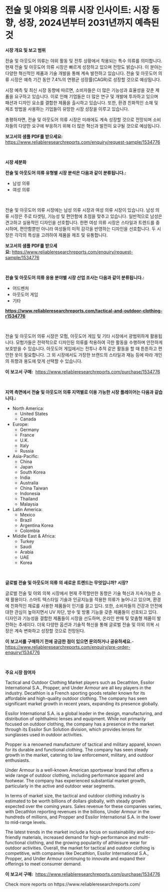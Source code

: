 <p><h1>전술 및 야외용 의류 시장 인사이트: 시장 동향, 성장, 2024년부터 2031년까지 예측된것</h1></p><p><strong>시장 개요 및 보고 범위</strong></p>
<p><p>전술 및 아웃도어 의류는 야외 활동 및 전투 상황에서 착용되는 특수 의류를 의미합니다. 현재 전술 및 아웃도어 의류 시장은 빠르게 성장하고 있으며 전망도 밝습니다. 이 분야는 다양한 혁신적인 제품과 기술 개발을 통해 계속 발전하고 있습니다. 전술 및 아웃도어 의류 시장은 예측 기간 동안 7.4%의 연평균 성장률(CAGR)로 성장할 것으로 예상됩니다.</p><p>시장 예측 및 최신 시장 동향에 따르면, 소비자들은 더 많은 기능성과 효율성을 갖춘 제품을 요구하고 있습니다. 이로 인해 기업들은 더 많은 연구 및 개발에 투자하고 있으며 패션과 디자인 요소를 결합한 제품을 출시하고 있습니다. 또한, 환경 친화적인 소재 및 제조 방법을 사용하는 기업들이 유망한 시장 성장을 이루고 있습니다.</p><p>총평하자면, 전술 및 아웃도어 의류 시장은 미래에도 계속 성장할 것으로 전망되며 소비자들의 다양한 요구에 부응하기 위해 더 많은 혁신과 발전이 요구될 것으로 예상됩니다.</p></p>
<p><strong>보고서의 샘플 PDF를 받으세요:</strong> <a href="https://www.reliableresearchreports.com/enquiry/request-sample/1534776">https://www.reliableresearchreports.com/enquiry/request-sample/1534776</a></p>
<p>&nbsp;</p>
<p><strong>시장 세분화</strong></p>
<p><strong>전술 및 아웃도어 의류 유형별 시장 분석은 다음과 같이 분류됩니다.:</strong></p>
<p><ul><li>남성 의류</li><li>여성 의류</li></ul></p>
<p>&nbsp;</p>
<p><p>전술 및 아웃도어 의류 시장에는 남성 의류 시장과 여성 의류 시장이 있습니다. 남성 의류 시장은 주로 타겟팅, 기능성 및 편안함에 초점을 맞추고 있습니다. 일반적으로 남성은 견고하고 실용적인 디자인을 선호합니다. 한편 여성 의류 시장은 스타일과 트렌드를 중시하며, 편안함뿐만 아니라 여성들의 미적 감각을 반영하는 디자인을 선호합니다. 두 시장은 각각의 특성을 고려하여 제품을 제조 및 유통합니다.</p></p>
<p><strong>보고서의 샘플 PDF를 받으세요:</strong>&nbsp;<a href="https://www.reliableresearchreports.com/enquiry/request-sample/1534776">https://www.reliableresearchreports.com/enquiry/request-sample/1534776</a></p>
<p>&nbsp;</p>
<p><strong> 전술 및 아웃도어 의류 응용 분야별 시장 산업 조사는 다음과 같이 분류됩니다.:</strong></p>
<p><ul><li>어드벤처</li><li>아웃도어 게임</li><li>기타</li></ul></p>
<p><strong><a href="https://www.reliableresearchreports.com/tactical-and-outdoor-clothing-r1534776">https://www.reliableresearchreports.com/tactical-and-outdoor-clothing-r1534776</a></strong></p>
<p>&nbsp;</p>
<p><p>전술 및 아웃도어 의류 시장은 모험, 아웃도어 게임 및 기타 시장에서 광범위하게 활용됩니다. 모험가들은 전략적으로 디자인된 의류를 착용하여 극한 활동을 수행하며 안전하게 보호받을 수 있습니다. 아웃도어 게임에서는 전투나 추적 같은 활동을 할 때 튼튼하고 편안한 옷이 필요합니다. 그 외 시장에서도 가장한 브랜드의 스타일과 재능 등에 따라 개인의 취향과 용도에 맞게 선택할 수 있습니다.</p></p>
<p><strong>이 보고서 구매:</strong>&nbsp; <a href="https://www.reliableresearchreports.com/purchase/1534776">https://www.reliableresearchreports.com/purchase/1534776</a></p>
<p>&nbsp;</p>
<p><strong>지역 측면에서 전술 및 아웃도어 의류 지역별로 이용 가능한 시장 플레이어는 다음과 같습니다.:</strong></p>
<p><ul>
    <li>
        North America:
        <ul>
            <li>United States</li>
            <li>Canada</li>
        </ul>
    </li>
    <li>
        Europe:
        <ul>
            <li>Germany</li>
            <li>France</li>
            <li>U.K.</li>
            <li>Italy</li>
            <li>Russia</li>
        </ul>
    </li>
    <li>
        Asia-Pacific:
        <ul>
            <li>China</li>
            <li>Japan</li>
            <li>South Korea</li>
            <li>India</li>
            <li>Australia</li>
            <li>China Taiwan</li>
            <li>Indonesia</li>
            <li>Thailand</li>
            <li>Malaysia</li>
        </ul>
    </li>
    <li>
        Latin America:
        <ul>
            <li>Mexico</li>
            <li>Brazil</li>
            <li>Argentina Korea</li>
            <li>Colombia</li>
        </ul>
    </li>
    <li>
        Middle East & Africa:
        <ul>
            <li>Turkey</li>
            <li>Saudi</li>
            <li>Arabia</li>
            <li>UAE</li>
            <li>Korea</li>
        </ul>
    </li>
    </ul></p>
<p>&nbsp;</p>
<p><strong>글로벌 전술 및 아웃도어 의류 의 새로운 트렌드는 무엇입니까? 시장?</strong></p>
<p><p>글로벌 전술 및 야외 의복 시장에서 현재 주목할만한 동향은 기술 혁신과 지속가능한 소재 활용이다. 스마트 텍스타일 기술과 인공지능을 적용한 의류가 늘어나고 있으며, 환경에 친화적인 재료를 사용한 제품들이 인기를 끌고 있다. 또한, 소비자들의 건강과 안전에 대한 관심이 높아지면서 UV 차단, 방수 및 방풍 기능을 갖춘 제품들이 선호되고 있다. 디자인과 기능성을 결합한 제품들이 시장을 선도하며, 온라인 판매 및 맞춤형 제품이 발전하는 추세이다. 더욱 다양한 옵션과 기술적 혁신을 통해 글로벌 전술 및 야외 의복 시장은 계속 변화하고 성장할 것으로 전망된다.</p></p>
<p><strong>이 보고서를 구매하기 전에 궁금한 점이 있으면 문의하거나 공유하세요.</strong>- <a href="https://www.reliableresearchreports.com/enquiry/pre-order-enquiry/1534776">https://www.reliableresearchreports.com/enquiry/pre-order-enquiry/1534776</a></p>
<p>&nbsp;</p>
<p><strong>주요 시장 참여자</strong></p>
<p><p>Tactical and Outdoor Clothing Market players such as Decathlon, Essilor International S.A., Propper, and Under Armour are all key players in the industry. Decathlon is a French sporting goods retailer known for its affordable and high-quality outdoor clothing. The company has seen significant market growth in recent years, expanding its presence globally.</p><p>Essilor International S.A. is a global leader in the design, manufacturing, and distribution of ophthalmic lenses and equipment. While not primarily focused on outdoor clothing, the company has a presence in the market through its Essilor Sun Solution division, which provides lenses for sunglasses used in outdoor activities.</p><p>Propper is a renowned manufacturer of tactical and military apparel, known for its durable and functional clothing. The company has seen steady growth in the market, catering to law enforcement, military, and outdoor enthusiasts.</p><p>Under Armour is a well-known American sportswear brand that offers a wide range of outdoor clothing, including performance apparel and footwear. The company has experienced substantial market growth, particularly in the active and outdoor wear segments.</p><p>In terms of market size, the tactical and outdoor clothing industry is estimated to be worth billions of dollars globally, with steady growth expected over the coming years. Sales revenue for these companies varies, with Decathlon reporting revenues in the billions, Under Armour in the hundreds of millions, and Propper and Essilor International S.A. in the lower to mid-range levels.</p><p>The latest trends in the market include a focus on sustainability and eco-friendly materials, increased demand for high-performance and multi-functional clothing, and the growing popularity of athleisure wear for outdoor activities. Overall, the market for tactical and outdoor clothing is competitive, with companies like Decathlon, Essilor International S.A., Propper, and Under Armour continuing to innovate and expand their offerings to meet consumer demand.</p></p>
<p><strong>이 보고서 구매:</strong>&nbsp;&nbsp;<a href="https://www.reliableresearchreports.com/purchase/1534776">https://www.reliableresearchreports.com/purchase/1534776</a></p>
<p>Check more reports on https://www.reliableresearchreports.com/</p>